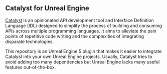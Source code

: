 ## Catalyst for Unreal Engine
[Catalyst](https://github.com/dynamiquel/Catalyst) is an opinionated API development tool and Interface Definition Language (IDL) designed to simplify the process of building and consuming APIs across multiple programming languages. It aims to alleviate the pain points of repetitive code writing and the complexities of integrating disparate technologies.

This repository is an Unreal Engine 5 plugin that makes it easier to integrate Catalyst into your own Unreal Engine projects.
Usually, Catalyst tries to avoid adding too many dependencies but Unreal Engine lacks many useful features out-of-the-box.
